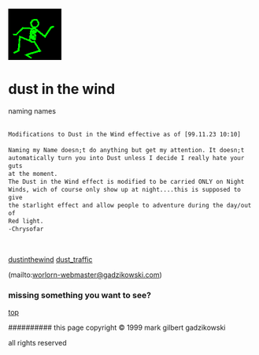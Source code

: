 ![dancer](assets/dancer.gif)

# dust in the wind



 naming names

```
		
Modifications to Dust in the Wind effective as of [99.11.23 10:10]

Naming my Name doesn;t do anything but get my attention. It doesn;t
automatically turn you into Dust unless I decide I really hate your guts
at the moment.
The Dust in the Wind effect is modified to be carried ONLY on Night
Winds, wich of course only show up at night....this is supposed to give
the starlight effect and allow people to adventure during the day/out of
Red light.
-Chrysofar
		
	
```

 





  [dustinthewind](dustinthewind.md)  [dust_traffic](dust_traffic.md) 

 (mailto:worlorn-webmaster@gadzikowski.com) 

 
### missing something you want to see?



 [top](#top) 

 
########## this page copyright © 1999 mark gilbert gadzikowski

 all rights reserved